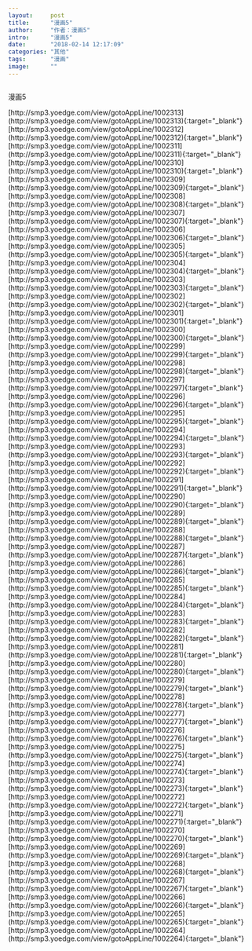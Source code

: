 ```yaml
---
layout:     post
title:      "漫画5"
author:     "作者：漫画5"
intro:      "漫画5"
date:       "2018-02-14 12:17:09"
categories: "其他"
tags:       "漫画"
image:      ""
---
```

<div style="text-align: center">
<p><img src=""/></p>
</div>
<p class="post-meta">
<span>漫画5</span>
</p>
[http://smp3.yoedge.com/view/gotoAppLine/1002313](http://smp3.yoedge.com/view/gotoAppLine/1002313){:target="_blank"}
[http://smp3.yoedge.com/view/gotoAppLine/1002312](http://smp3.yoedge.com/view/gotoAppLine/1002312){:target="_blank"}
[http://smp3.yoedge.com/view/gotoAppLine/1002311](http://smp3.yoedge.com/view/gotoAppLine/1002311){:target="_blank"}
[http://smp3.yoedge.com/view/gotoAppLine/1002310](http://smp3.yoedge.com/view/gotoAppLine/1002310){:target="_blank"}
[http://smp3.yoedge.com/view/gotoAppLine/1002309](http://smp3.yoedge.com/view/gotoAppLine/1002309){:target="_blank"}
[http://smp3.yoedge.com/view/gotoAppLine/1002308](http://smp3.yoedge.com/view/gotoAppLine/1002308){:target="_blank"}
[http://smp3.yoedge.com/view/gotoAppLine/1002307](http://smp3.yoedge.com/view/gotoAppLine/1002307){:target="_blank"}
[http://smp3.yoedge.com/view/gotoAppLine/1002306](http://smp3.yoedge.com/view/gotoAppLine/1002306){:target="_blank"}
[http://smp3.yoedge.com/view/gotoAppLine/1002305](http://smp3.yoedge.com/view/gotoAppLine/1002305){:target="_blank"}
[http://smp3.yoedge.com/view/gotoAppLine/1002304](http://smp3.yoedge.com/view/gotoAppLine/1002304){:target="_blank"}
[http://smp3.yoedge.com/view/gotoAppLine/1002303](http://smp3.yoedge.com/view/gotoAppLine/1002303){:target="_blank"}
[http://smp3.yoedge.com/view/gotoAppLine/1002302](http://smp3.yoedge.com/view/gotoAppLine/1002302){:target="_blank"}
[http://smp3.yoedge.com/view/gotoAppLine/1002301](http://smp3.yoedge.com/view/gotoAppLine/1002301){:target="_blank"}
[http://smp3.yoedge.com/view/gotoAppLine/1002300](http://smp3.yoedge.com/view/gotoAppLine/1002300){:target="_blank"}
[http://smp3.yoedge.com/view/gotoAppLine/1002299](http://smp3.yoedge.com/view/gotoAppLine/1002299){:target="_blank"}
[http://smp3.yoedge.com/view/gotoAppLine/1002298](http://smp3.yoedge.com/view/gotoAppLine/1002298){:target="_blank"}
[http://smp3.yoedge.com/view/gotoAppLine/1002297](http://smp3.yoedge.com/view/gotoAppLine/1002297){:target="_blank"}
[http://smp3.yoedge.com/view/gotoAppLine/1002296](http://smp3.yoedge.com/view/gotoAppLine/1002296){:target="_blank"}
[http://smp3.yoedge.com/view/gotoAppLine/1002295](http://smp3.yoedge.com/view/gotoAppLine/1002295){:target="_blank"}
[http://smp3.yoedge.com/view/gotoAppLine/1002294](http://smp3.yoedge.com/view/gotoAppLine/1002294){:target="_blank"}
[http://smp3.yoedge.com/view/gotoAppLine/1002293](http://smp3.yoedge.com/view/gotoAppLine/1002293){:target="_blank"}
[http://smp3.yoedge.com/view/gotoAppLine/1002292](http://smp3.yoedge.com/view/gotoAppLine/1002292){:target="_blank"}
[http://smp3.yoedge.com/view/gotoAppLine/1002291](http://smp3.yoedge.com/view/gotoAppLine/1002291){:target="_blank"}
[http://smp3.yoedge.com/view/gotoAppLine/1002290](http://smp3.yoedge.com/view/gotoAppLine/1002290){:target="_blank"}
[http://smp3.yoedge.com/view/gotoAppLine/1002289](http://smp3.yoedge.com/view/gotoAppLine/1002289){:target="_blank"}
[http://smp3.yoedge.com/view/gotoAppLine/1002288](http://smp3.yoedge.com/view/gotoAppLine/1002288){:target="_blank"}
[http://smp3.yoedge.com/view/gotoAppLine/1002287](http://smp3.yoedge.com/view/gotoAppLine/1002287){:target="_blank"}
[http://smp3.yoedge.com/view/gotoAppLine/1002286](http://smp3.yoedge.com/view/gotoAppLine/1002286){:target="_blank"}
[http://smp3.yoedge.com/view/gotoAppLine/1002285](http://smp3.yoedge.com/view/gotoAppLine/1002285){:target="_blank"}
[http://smp3.yoedge.com/view/gotoAppLine/1002284](http://smp3.yoedge.com/view/gotoAppLine/1002284){:target="_blank"}
[http://smp3.yoedge.com/view/gotoAppLine/1002283](http://smp3.yoedge.com/view/gotoAppLine/1002283){:target="_blank"}
[http://smp3.yoedge.com/view/gotoAppLine/1002282](http://smp3.yoedge.com/view/gotoAppLine/1002282){:target="_blank"}
[http://smp3.yoedge.com/view/gotoAppLine/1002281](http://smp3.yoedge.com/view/gotoAppLine/1002281){:target="_blank"}
[http://smp3.yoedge.com/view/gotoAppLine/1002280](http://smp3.yoedge.com/view/gotoAppLine/1002280){:target="_blank"}
[http://smp3.yoedge.com/view/gotoAppLine/1002279](http://smp3.yoedge.com/view/gotoAppLine/1002279){:target="_blank"}
[http://smp3.yoedge.com/view/gotoAppLine/1002278](http://smp3.yoedge.com/view/gotoAppLine/1002278){:target="_blank"}
[http://smp3.yoedge.com/view/gotoAppLine/1002277](http://smp3.yoedge.com/view/gotoAppLine/1002277){:target="_blank"}
[http://smp3.yoedge.com/view/gotoAppLine/1002276](http://smp3.yoedge.com/view/gotoAppLine/1002276){:target="_blank"}
[http://smp3.yoedge.com/view/gotoAppLine/1002275](http://smp3.yoedge.com/view/gotoAppLine/1002275){:target="_blank"}
[http://smp3.yoedge.com/view/gotoAppLine/1002274](http://smp3.yoedge.com/view/gotoAppLine/1002274){:target="_blank"}
[http://smp3.yoedge.com/view/gotoAppLine/1002273](http://smp3.yoedge.com/view/gotoAppLine/1002273){:target="_blank"}
[http://smp3.yoedge.com/view/gotoAppLine/1002272](http://smp3.yoedge.com/view/gotoAppLine/1002272){:target="_blank"}
[http://smp3.yoedge.com/view/gotoAppLine/1002271](http://smp3.yoedge.com/view/gotoAppLine/1002271){:target="_blank"}
[http://smp3.yoedge.com/view/gotoAppLine/1002270](http://smp3.yoedge.com/view/gotoAppLine/1002270){:target="_blank"}
[http://smp3.yoedge.com/view/gotoAppLine/1002269](http://smp3.yoedge.com/view/gotoAppLine/1002269){:target="_blank"}
[http://smp3.yoedge.com/view/gotoAppLine/1002268](http://smp3.yoedge.com/view/gotoAppLine/1002268){:target="_blank"}
[http://smp3.yoedge.com/view/gotoAppLine/1002267](http://smp3.yoedge.com/view/gotoAppLine/1002267){:target="_blank"}
[http://smp3.yoedge.com/view/gotoAppLine/1002266](http://smp3.yoedge.com/view/gotoAppLine/1002266){:target="_blank"}
[http://smp3.yoedge.com/view/gotoAppLine/1002265](http://smp3.yoedge.com/view/gotoAppLine/1002265){:target="_blank"}
[http://smp3.yoedge.com/view/gotoAppLine/1002264](http://smp3.yoedge.com/view/gotoAppLine/1002264){:target="_blank"}



